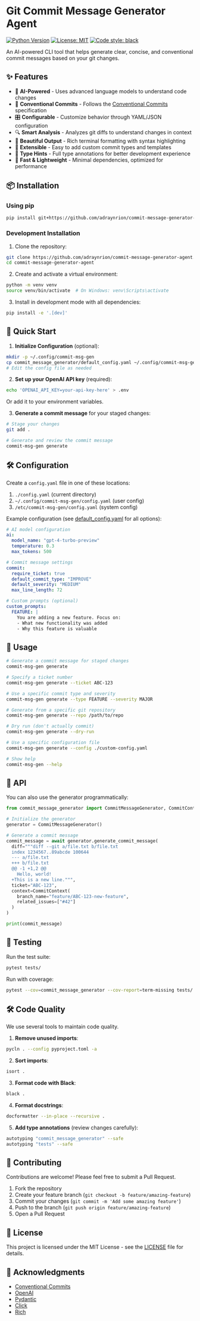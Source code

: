 # Git Commit Message Generator Agent

[![Python Version](https://img.shields.io/badge/python-3.8%2B-blue)](https://www.python.org/)
[![License: MIT](https://img.shields.io/badge/License-MIT-yellow.svg)](https://opensource.org/licenses/MIT)
[![Code style: black](https://img.shields.io/badge/code%20style-black-000000.svg)](https://github.com/psf/black)

An AI-powered CLI tool that helps generate clear, concise, and conventional commit messages based on your git changes.

## ✨ Features

- 🤖 **AI-Powered** - Uses advanced language models to understand code changes
- 📝 **Conventional Commits** - Follows the [Conventional Commits](https://www.conventionalcommits.org/) specification
- 🎛️ **Configurable** - Customize behavior through YAML/JSON configuration
- 🔍 **Smart Analysis** - Analyzes git diffs to understand changes in context
- 🎨 **Beautiful Output** - Rich terminal formatting with syntax highlighting
- 🔌 **Extensible** - Easy to add custom commit types and templates
- 🧪 **Type Hints** - Full type annotations for better development experience
- 🚀 **Fast & Lightweight** - Minimal dependencies, optimized for performance

## 📦 Installation

### Using pip

```bash
pip install git+https://github.com/adraynrion/commit-message-generator-agent.git
```

### Development Installation

1. Clone the repository:
```bash
git clone https://github.com/adraynrion/commit-message-generator-agent.git
cd commit-message-generator-agent
```

2. Create and activate a virtual environment:
```bash
python -m venv venv
source venv/bin/activate  # On Windows: venv\Scripts\activate
```

3. Install in development mode with all dependencies:
```bash
pip install -e '.[dev]'
```

## 🚀 Quick Start

1. **Initialize Configuration** (optional):
```bash
mkdir -p ~/.config/commit-msg-gen
cp commit_message_generator/default_config.yaml ~/.config/commit-msg-gen/config.yaml
# Edit the config file as needed
```

2. **Set up your OpenAI API key** (required):
```bash
echo 'OPENAI_API_KEY=your-api-key-here' > .env
```
Or add it to your environment variables.

3. **Generate a commit message** for your staged changes:
```bash
# Stage your changes
git add .

# Generate and review the commit message
commit-msg-gen generate
```

## 🛠️ Configuration

Create a `config.yaml` file in one of these locations:

1. `./config.yaml` (current directory)
2. `~/.config/commit-msg-gen/config.yaml` (user config)
3. `/etc/commit-msg-gen/config.yaml` (system config)

Example configuration (see [default_config.yaml](commit_message_generator/default_config.yaml) for all options):

```yaml
# AI model configuration
ai:
  model_name: "gpt-4-turbo-preview"
  temperature: 0.3
  max_tokens: 500

# Commit message settings
commit:
  require_ticket: true
  default_commit_type: "IMPROVE"
  default_severity: "MEDIUM"
  max_line_length: 72

# Custom prompts (optional)
custom_prompts:
  FEATURE: |
    You are adding a new feature. Focus on:
    - What new functionality was added
    - Why this feature is valuable
```

## 📝 Usage

```bash
# Generate a commit message for staged changes
commit-msg-gen generate

# Specify a ticket number
commit-msg-gen generate --ticket ABC-123

# Use a specific commit type and severity
commit-msg-gen generate --type FEATURE --severity MAJOR

# Generate from a specific git repository
commit-msg-gen generate --repo /path/to/repo

# Dry run (don't actually commit)
commit-msg-gen generate --dry-run

# Use a specific configuration file
commit-msg-gen generate --config ./custom-config.yaml

# Show help
commit-msg-gen --help
```

## 🔌 API

You can also use the generator programmatically:

```python
from commit_message_generator import CommitMessageGenerator, CommitContext

# Initialize the generator
generator = CommitMessageGenerator()

# Generate a commit message
commit_message = await generator.generate_commit_message(
  diff="""diff --git a/file.txt b/file.txt
  index 1234567..89abcde 100644
  --- a/file.txt
  +++ b/file.txt
  @@ -1 +1,2 @@
    Hello, world!
  +This is a new line.""",
  ticket="ABC-123",
  context=CommitContext(
    branch_name="feature/ABC-123-new-feature",
    related_issues=["#42"]
  )
)

print(commit_message)
```

## 🧪 Testing

Run the test suite:

```bash
pytest tests/
```

Run with coverage:

```bash
pytest --cov=commit_message_generator --cov-report=term-missing tests/
```

## 🛠️ Code Quality

We use several tools to maintain code quality.

1. **Remove unused imports**:
```bash
pycln . --config pyproject.toml -a
```

2. **Sort imports**:
```bash
isort .
```

3. **Format code with Black**:
```bash
black .
```

4. **Format docstrings**:
```bash
docformatter --in-place --recursive .
```

5. **Add type annotations** (review changes carefully):
```bash
autotyping "commit_message_generator" --safe
autotyping "tests" --safe
```

## 🤝 Contributing

Contributions are welcome! Please feel free to submit a Pull Request.

1. Fork the repository
2. Create your feature branch (`git checkout -b feature/amazing-feature`)
3. Commit your changes (`git commit -m 'Add some amazing feature'`)
4. Push to the branch (`git push origin feature/amazing-feature`)
5. Open a Pull Request

## 📄 License

This project is licensed under the MIT License - see the [LICENSE](LICENSE) file for details.

## 🙏 Acknowledgments

- [Conventional Commits](https://www.conventionalcommits.org/)
- [OpenAI](https://openai.com/)
- [Pydantic](https://pydantic-docs.helpmanual.io/)
- [Click](https://click.palletsprojects.com/)
- [Rich](https://github.com/Textualize/rich)
